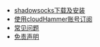 * [shadowsocks下载及安装](shadowsocks.md)
* [使用cloudHammer账号订阅](cloudHammer.md)
* [常见问题](question.md)
* [免责声明](statement.md)